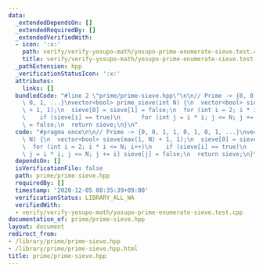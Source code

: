 ```yaml
---
data:
  _extendedDependsOn: []
  _extendedRequiredBy: []
  _extendedVerifiedWith:
  - icon: ':x:'
    path: verify/verify-yosupo-math/yosupo-prime-enumerate-sieve.test.cpp
    title: verify/verify-yosupo-math/yosupo-prime-enumerate-sieve.test.cpp
  _pathExtension: hpp
  _verificationStatusIcon: ':x:'
  attributes:
    links: []
  bundledCode: "#line 2 \"prime/prime-sieve.hpp\"\n\n// Prime -> {0, 0, 1, 1, 0, 1,\
    \ 0, 1, ...}\nvector<bool> prime_sieve(int N) {\n  vector<bool> sieve(max(1, N)\
    \ + 1, 1);\n  sieve[0] = sieve[1] = false;\n  for (int i = 2; i * i <= N; i++)\n\
    \    if (sieve[i] == true)\n      for (int j = i * i; j <= N; j += i) sieve[j]\
    \ = false;\n  return sieve;\n}\n"
  code: "#pragma once\n\n// Prime -> {0, 0, 1, 1, 0, 1, 0, 1, ...}\nvector<bool> prime_sieve(int\
    \ N) {\n  vector<bool> sieve(max(1, N) + 1, 1);\n  sieve[0] = sieve[1] = false;\n\
    \  for (int i = 2; i * i <= N; i++)\n    if (sieve[i] == true)\n      for (int\
    \ j = i * i; j <= N; j += i) sieve[j] = false;\n  return sieve;\n}\n"
  dependsOn: []
  isVerificationFile: false
  path: prime/prime-sieve.hpp
  requiredBy: []
  timestamp: '2020-12-05 08:35:39+09:00'
  verificationStatus: LIBRARY_ALL_WA
  verifiedWith:
  - verify/verify-yosupo-math/yosupo-prime-enumerate-sieve.test.cpp
documentation_of: prime/prime-sieve.hpp
layout: document
redirect_from:
- /library/prime/prime-sieve.hpp
- /library/prime/prime-sieve.hpp.html
title: prime/prime-sieve.hpp
---
```

